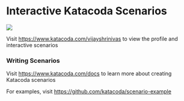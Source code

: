 # Interactive Katacoda Scenarios

[![](http://shields.katacoda.com/katacoda/vijayshrinivas/count.svg)](https://www.katacoda.com/vijayshrinivas "Get your profile on Katacoda.com")

Visit https://www.katacoda.com/vijayshrinivas to view the profile and interactive scenarios

### Writing Scenarios
Visit https://www.katacoda.com/docs to learn more about creating Katacoda scenarios

For examples, visit https://github.com/katacoda/scenario-example
